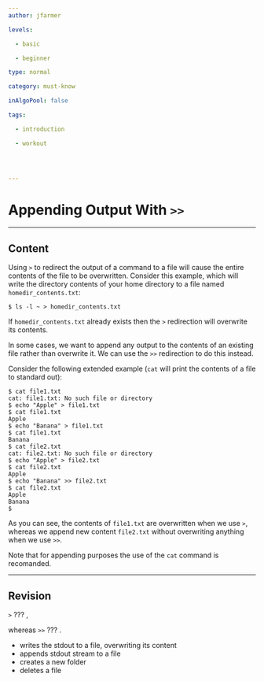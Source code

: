 ```yaml
---
author: jfarmer

levels:

  - basic

  - beginner

type: normal

category: must-know

inAlgoPool: false

tags:

  - introduction

  - workout




---
```


# Appending Output With `>>`

---

## Content

Using `>` to redirect the output of a command to a file will cause the entire contents of the file to be overwritten. Consider this example, which will write the directory contents of your home directory to a file named `homedir_contents.txt`:

```shell
$ ls -l ~ > homedir_contents.txt
```

If `homedir_contents.txt` already exists then the `>` redirection will overwrite its contents.

In some cases, we want to append any output to the contents of an existing file rather than overwrite it. We can use the `>>` redirection to do this instead.

Consider the following extended example (`cat` will print the contents of a file to standard out):

```shell
$ cat file1.txt
cat: file1.txt: No such file or directory
$ echo "Apple" > file1.txt
$ cat file1.txt
Apple
$ echo "Banana" > file1.txt
$ cat file1.txt
Banana
$ cat file2.txt
cat: file2.txt: No such file or directory
$ echo "Apple" > file2.txt
$ cat file2.txt
Apple
$ echo "Banana" >> file2.txt
$ cat file2.txt
Apple
Banana
$
```

As you can see, the contents of `file1.txt` are overwritten when we use `>`, whereas we append new content `file2.txt` without overwriting anything when we use `>>`.

Note that for appending purposes the use of the `cat` command is recomanded.

---

## Revision

`>` ??? ,

whereas `>>` ??? .

- writes the stdout to a file, overwriting its content
- appends stdout stream to a file
- creates a new folder
- deletes a file

